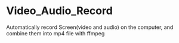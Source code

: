# Video_Audio_Record
Automatically record Screen(video and audio) on the computer, and combine them into mp4 file with ffmpeg 
